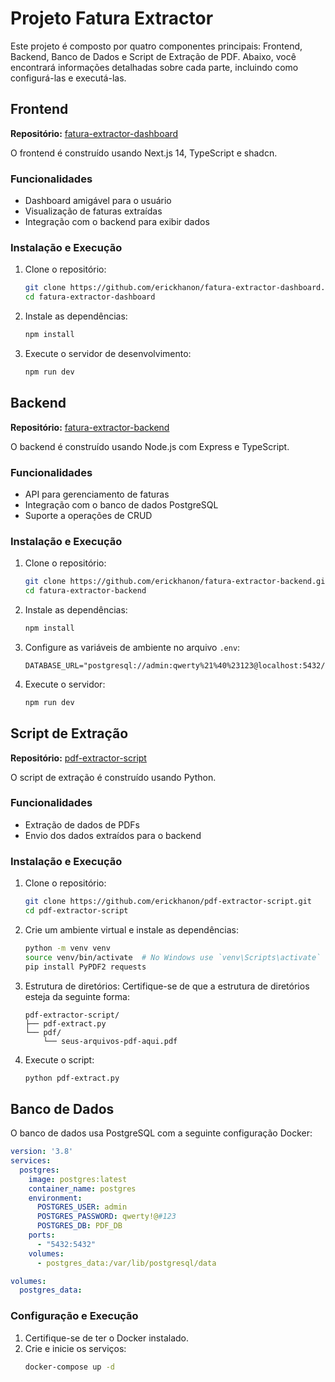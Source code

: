 
# Projeto Fatura Extractor

Este projeto é composto por quatro componentes principais: Frontend, Backend, Banco de Dados e Script de Extração de PDF. Abaixo, você encontrará informações detalhadas sobre cada parte, incluindo como configurá-las e executá-las.

## Frontend

**Repositório:** [fatura-extractor-dashboard](https://github.com/erickhanon/fatura-extractor-dashboard)

O frontend é construído usando Next.js 14, TypeScript e shadcn.

### Funcionalidades
- Dashboard amigável para o usuário
- Visualização de faturas extraídas
- Integração com o backend para exibir dados

### Instalação e Execução
1. Clone o repositório:
   ```bash
   git clone https://github.com/erickhanon/fatura-extractor-dashboard.git
   cd fatura-extractor-dashboard
   ```
2. Instale as dependências:
   ```bash
   npm install
   ```
3. Execute o servidor de desenvolvimento:
   ```bash
   npm run dev
   ```

## Backend

**Repositório:** [fatura-extractor-backend](https://github.com/erickhanon/fatura-extractor-backend)

O backend é construído usando Node.js com Express e TypeScript.

### Funcionalidades
- API para gerenciamento de faturas
- Integração com o banco de dados PostgreSQL
- Suporte a operações de CRUD

### Instalação e Execução
1. Clone o repositório:
   ```bash
   git clone https://github.com/erickhanon/fatura-extractor-backend.git
   cd fatura-extractor-backend
   ```
2. Instale as dependências:
   ```bash
   npm install
   ```
3. Configure as variáveis de ambiente no arquivo `.env`:
   ```env
   DATABASE_URL="postgresql://admin:qwerty%21%40%23123@localhost:5432/PDF_DB"
   ```
4. Execute o servidor:
   ```bash
   npm run dev
   ```


## Script de Extração

**Repositório:** [pdf-extractor-script](https://github.com/erickhanon/pdf-extractor-script)

O script de extração é construído usando Python.

### Funcionalidades
- Extração de dados de PDFs
- Envio dos dados extraídos para o backend

### Instalação e Execução
1. Clone o repositório:
   ```bash
   git clone https://github.com/erickhanon/pdf-extractor-script.git
   cd pdf-extractor-script
   ```
2. Crie um ambiente virtual e instale as dependências:
   ```bash
   python -m venv venv
   source venv/bin/activate  # No Windows use `venv\Scripts\activate`
   pip install PyPDF2 requests
   ```
3. Estrutura de diretórios:
   Certifique-se de que a estrutura de diretórios esteja da seguinte forma:
   ```
   pdf-extractor-script/
   ├── pdf-extract.py
   └── pdf/
       └── seus-arquivos-pdf-aqui.pdf
   ```

4. Execute o script:
   ```bash
   python pdf-extract.py
   ```

## Banco de Dados

O banco de dados usa PostgreSQL com a seguinte configuração Docker:

```yaml
version: '3.8'
services:
  postgres:
    image: postgres:latest
    container_name: postgres
    environment:
      POSTGRES_USER: admin
      POSTGRES_PASSWORD: qwerty!@#123
      POSTGRES_DB: PDF_DB
    ports:
      - "5432:5432"
    volumes:
      - postgres_data:/var/lib/postgresql/data

volumes:
  postgres_data:
```

### Configuração e Execução
1. Certifique-se de ter o Docker instalado.
2. Crie e inicie os serviços:
   ```bash
   docker-compose up -d
   ```
